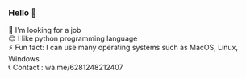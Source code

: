 ### Hello 👋


💼  I'm looking for a job</br>
😍  I like python programming language</br>
⚡   Fun fact: I can use many operating systems such as MacOS, Linux, Windows</br>
📞  Contact : wa.me/6281248212407
